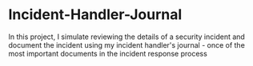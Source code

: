 # Incident-Handler-Journal
In this project, I simulate reviewing the details of a security incident and document the incident using my incident handler's journal - once of the most important documents in the incident response process

